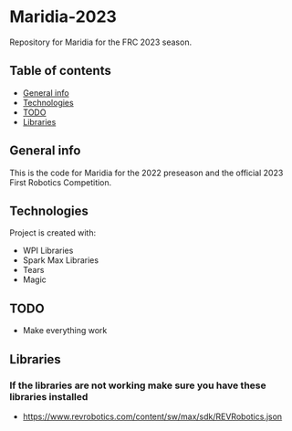 # Maridia-2023
Repository for Maridia for the FRC 2023 season. 

## Table of contents
* [General info](#general-info)
* [Technologies](#technologies)
* [TODO](#TODO)
* [Libraries](#Libraries)

## General info
This is the code for Maridia for the 2022 preseason and the official 2023 First Robotics Competition.

## Technologies
Project is created with:
* WPI Libraries
* Spark Max Libraries
* Tears
* Magic
	
## TODO
* Make everything work

## Libraries
### If the libraries are not working make sure you have these libraries installed
* https://www.revrobotics.com/content/sw/max/sdk/REVRobotics.json  
